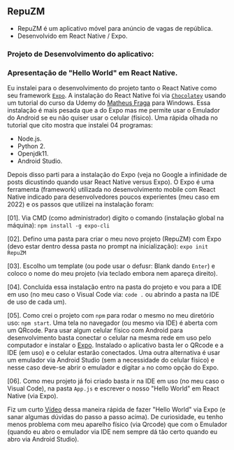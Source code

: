 ## RepuZM
* RepuZM é um aplicativo móvel para anúncio de vagas de república.
* Desenvolvido em React Native / Expo.
### Projeto de Desenvolvimento do aplicativo:

### Apresentação de "Hello World" em React Native.
Eu instalei para o desenvolvimento do projeto tanto o React Native como seu framework [`Expo`](https://expo.dev/). A instalação do React Native foi via [`Chocolatey`](https://en.wikipedia.org/wiki/Chocolatey) usando um tutorial do curso da Udemy do [Matheus Fraga](https://sujeitoprogramador.com/ambiente-windows/) para Windows. Essa instalação é mais pesada que a do Expo mas me permite usar o Emulador do Android se eu não quiser usar o celular (físico). Uma rápida olhada no tutorial que cito mostra que instalei 04 programas:
* Node.js.
* Python 2.
* Openjdk11.
* Android Studio.

Depois disso parti para a instalação do Expo (veja no Google a infinidade de posts dicustindo quando usar React Native versus Expo). O Expo é uma ferramenta (framework) utilizada no desenvolvimento mobile com React Native indicado para desenvolvedores poucos experientes (meu caso em 2022) e os passos que utilizei na instalação foram:

[01]. Via CMD (como administrador) digito o comando (instalação global na máquina): `npm install -g expo-cli`

[02]. Defino uma pasta para criar o meu novo projeto (RepuZM) com Expo (devo estar dentro dessa pasta no prompt na inicialização): `expo init RepuZM`

[03]. Escolho um template (ou pode usar o defusr: Blank dando  `Enter`) e coloco o nome do meu projeto (via teclado embora nem apareça direito). 

[04]. Concluída essa instalação entro na pasta do projeto e vou para a IDE em uso (no meu caso o Visual Code via: `code .` ou abrindo a pasta na IDE de uso de cada um).

[05]. Como crei o projeto com `npm` para rodar o mesmo no meu diretório uso: `npm start`. Uma tela no navegador (ou mesmo via IDE) é aberta com um QRcode. Para usar algum celular físico com Android para desenvolvimento basta conectar o celular na mesma rede em uso pelo computador e instalar o [Expo](https://play.google.com/store/apps/details?id=host.exp.exponent&hl=pt_BR&gl=US). Instalado o aplicativo basta ler o QRcode e a IDE (em uso) e o celular estarão conectados. Uma outra alternativa é usar um emulador via Android Studio (sem a necessidade do celular físico) e nesse caso deve-se abrir o emulador e digitar `a` no como opção do Expo.

[06]. Como meu projeto já foi criado basta ir na IDE em uso (no meu caso o Visual Code), na pasta `App.js` e escrever o nosso "Hello World" em React Native (via Expo).

Fiz um curto [Vídeo]() dessa maneira rápida de fazer "Hello World" via Expo (e sanar algumas dúvidas do passo a passo acima). De curiosidade, eu tenho menos problema com meu aparelho físico (via Qrcode) que com o Emulador (quando eu abro o emulador via IDE nem sempre dá tão certo quando eu abro via Android Studio).












